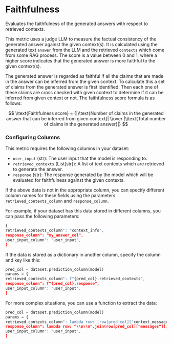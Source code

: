 # Faithfulness

Evaluates the faithfulness of the generated answers with respect to retrieved contexts.

This metric uses a judge LLM to measure the factual consistency of the generated answer
against the given context(s). It is calculated using the generated text `answer` from
the LLM and the retrieved `contexts` which come from some RAG process. The score is
a value between 0 and 1, where a higher score indicates that the generated answer is
more faithful to the given context(s).

The generated answer is regarded as faithful if all the claims that are made in the
answer can be inferred from the given context. To calculate this a set of claims from
the generated answer is first identified. Then each one of these claims are cross checked
with given context to determine if it can be inferred from given context or not. The
faithfulness score formula is as follows:

$$
\\text{Faithfulness score} = {|\\text{Number of claims in the generated answer that can be inferred from given context}| \\over |\\text{Total number of claims in the generated answer}|}
$$

### Configuring Columns

This metric requires the following columns in your dataset:

- `user_input` (str): The user input that the model is responding to.
- `retrieved_contexts` (List[str]): A list of text contexts which are retrieved to generate
the answer.
- `response` (str): The response generated by the model which will be evaluated for
faithfulness against the given contexts.

If the above data is not in the appropriate column, you can specify different column
names for these fields using the parameters `retrieved_contexts_column` and
`response_column`.

For example, if your dataset has this data stored in different columns, you can
pass the following parameters:
```python
{
retrieved_contexts_column": "context_info",
response_column": "my_answer_col",
user_input_column": "user_input",
}
```

If the data is stored as a dictionary in another column, specify the column and key
like this:
```python
pred_col = dataset.prediction_column(model)
params = {
retrieved_contexts_column": f"{pred_col}.retrieved_contexts",
response_column": f"{pred_col}.response",
user_input_column": "user_input",
}
```

For more complex situations, you can use a function to extract the data:
```python
pred_col = dataset.prediction_column(model)
params = {
retrieved_contexts_column": lambda row: [row[pred_col]["context_message"]],
response_column": lambda row: "\\n\\n".join(row[pred_col]["messages"]),
user_input_column": "user_input",
}
```